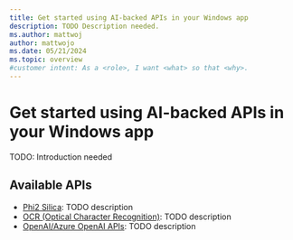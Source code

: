 ```yaml
---
title: Get started using AI-backed APIs in your Windows app
description: TODO Description needed.
ms.author: mattwoj
author: mattwojo
ms.date: 05/21/2024
ms.topic: overview
#customer intent: As a <role>, I want <what> so that <why>.
---
```


# Get started using AI-backed APIs in your Windows app

TODO: Introduction needed

## Available APIs

- [Phi2 Silica](phi2silica.md): TODO description
- [OCR (Optical Character Recognition)](ocr.md): TODO description
- [OpenAI/Azure OpenAI APIs](samples.md): TODO description


